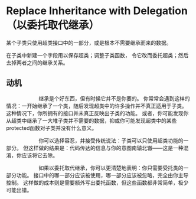 # Replace Inheritance with Delegation （以委托取代继承）

某个⼦类只使⽤超类接⼝中的⼀部分，或是根本不需要继承⽽来的数据。

在⼦类中新建⼀个字段⽤以保存超类；调整⼦类函数， 令它改⽽委托超类；然后去掉两者之间的继承关系。


## 动机
&emsp;&emsp;&emsp;&emsp;&emsp;&emsp;
继承是个好东⻄，但有时候它并不是你要的。
你常常会遇到这样的情况：⼀开始继承了⼀个类，随后发现超类中的许多操作并不真正适⽤于⼦类。
这种情况下，你所拥有的接⼝并未真正反映出⼦类的功能。
或者，你可能发现你从超类中继承了⼀⼤堆⼦类并不需要的数据，抑或你可能发现超类中的某些protected函数对⼦类并没有什么意义。

&emsp;&emsp;&emsp;&emsp;&emsp;&emsp;
你可以选择容忍，并接受传统说法：⼦类可以只使⽤超类功能的⼀部分。
但这样做的结果是：代码传达的信息与你的意图南辕北辙——这是⼀种混淆，你应该将它去除。 

&emsp;&emsp;&emsp;&emsp;&emsp;&emsp;
如果以委托取代继承，你可以更清楚地表明：你只需要受托类的⼀部分功能。 
接⼝中的哪⼀部分应该被使⽤，哪⼀部分应该被忽略，完全由你主导控制。
这样做的成本则是需要额外写出委托函数，但这些函数都⾮常简单，极少可能出错。






